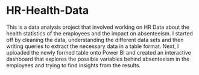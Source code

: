 # HR-Health-Data

This is a data analysis project that involved working on HR Data about the health statistics of the employees and the impact on absenteeism.
I started off by cleaning the data, understanding the different data sets and then writing queries to extract the necessary data in a table format.
Next, I uploaded the newly formed table onto Power BI and created an interactive dashboard that explores the possible variables behind absenteeism in the employees and trying to find insights from the results.
